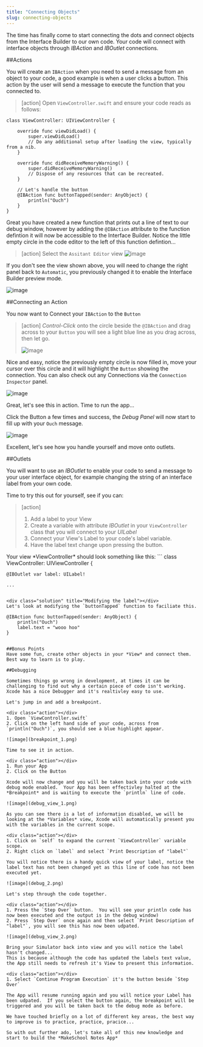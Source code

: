 ```yaml
---
title: "Connecting Objects"
slug: connecting-objects
---     
```


The time has finally come to start connecting the dots and connect objects from the Interface Builder to our own code. 
Your code will connect with interface objects through *IBAction* and *IBOutlet* connections.

##Actions

You will create an `IBAction` when you need to send a message from an object to your code, a good example is when a user clicks a button.  This action by the user
will send a message to execute the function that you connected to. 

> [action]
> Open `ViewController.swift` and ensure your code reads as follows:
> 
>
    class ViewController: UIViewController {
>
        override func viewDidLoad() {
            super.viewDidLoad()
            // Do any additional setup after loading the view, typically from a nib.
        }
>    
        override func didReceiveMemoryWarning() {
            super.didReceiveMemoryWarning()
            // Dispose of any resources that can be recreated.
        }
>    
        // Let's handle the button
        @IBAction func buttonTapped(sender: AnyObject) {
            println("Ouch")
        }
    }

Great you have created a new function that prints out a line of text to our debug window, however by adding the `@IBAction` attribute to the function defintion it will now be accessible 
to the Interface Builder.  Notice the little empty circle in the code editor to the left of this function defintion...

> [action]
> Select the `Assitant Editor` view
> ![image](ibaction_connection_1.png)

If you don't see the view shown above, you will need to change the right panel back to `Automatic`, you previously changed it to enable the Interface Builder preview mode.

![image](automatic_view.png)

##Connecting an Action

You now want to Connect your `IBAction` to the `Button`
 
> [action]
> *Control-Click* onto the circle beside the `@IBAction` and drag across to your `Button` you will see a light blue line as you 
drag across, then let go.
>
> ![image](ibaction_connection_2.png)

Nice and easy, notice the previously empty circle is now filled in, move your cursor over this circle and it will highlight the `Button` showing the connection.
You can also check out any Connections via the `Connection Inspector` panel.

![image](connection_inspector_1.png)

Great, let's see this in action.  Time to run the app...

Click the Button a few times and success, the *Debug Panel* will now start to fill up with your `Ouch` message.

![image](debug_1.png)

Excellent, let's see how you handle yourself and move onto outlets.

##Outlets

You will want to use an *IBOutlet* to enable your code to send a message to your user interface object, for example changing the string of an interface label from your own code.

Time to try this out for yourself, see if you can:

> [action]
> 1. Add a label to your View 
> 2. Create a variable with attribute *IBOutlet* in your `ViewController` class that you will connect to your *UILabel*
> 3. Connect your View's Label to your code's label variable.
> 4. Have the label text change upon pressing the button.

<div class="solution" title="Adding an IBOutlet"></div>
Your view *ViewController* should look something like this:
```
class ViewController: UIViewController {
    
    @IBOutlet var label: UILabel!

    ...
```

<div class="solution" title="Modifying the label"></div>
Let's look at modifying the `buttonTapped` function to faciliate this.

```
    @IBAction func buttonTapped(sender: AnyObject) {
        println("Ouch")
        label.text = "wooo hoo"
    }
```

##Bonus Points
Have some fun, create other objects in your *View* and connect them. Best way to learn is to play.

##Debugging

Sometimes things go wrong in development, at times it can be challenging to find out why a certain piece of code isn't working.  Xcode has a nice Debugger and it's realtivley easy to use.

Let's jump in and add a breakpoint.

<div class="action"></div>
1. Open `ViewController.swift`
2. Click on the left hand side of your code, across from `println("Ouch")`, you should see a blue highlight appear.

![image](breakpoint_1.png)

Time to see it in action. 

<div class="action"></div>
1. Run your App
2. Click on the Button

Xcode will now change and you will be taken back into your code with debug mode enabled.  Your App has been effectivley halted at the *Breakpoint* and is waiting to execute the `println` line of code.

![image](debug_view_1.png)

As you can see there is a lot of information disabled, we will be looking at the *Variables* view, Xcode will automatically present you with the variables in the current scope.

<div class="action"></div>
1. Click on `self` to expand the current `ViewController` variable scope.
2. Right click on `label` and select `Print Description of "label"`

You will notice there is a handy quick view of your label, notice the label text has not been changed yet as this line of code has not been executed yet.

![image](debug_2.png)

Let's step through the code together.

<div class="action"></div>
1. Press the `Step Over` button.  You will see your println code has now been executed and the output is in the debug window)
2. Press `Step Over` once again and then select `Print Description of "label"`, you will see this has now been udpated.

![image](debug_view_2.png)

Bring your Simulator back into view and you will notice the label hasn't changed...
This is because although the code has updated the labels text value, the App still needs to refresh it's View to present this information.

<div class="action"></div>
1. Select `Continue Program Execution` it's the button beside `Step Over`

The App will resume running again and you will notice your Label has been udpated.  If you select the button again, the breakpoint will be triggered and you will be taken back to the debug mode as before.

We have touched briefly on a lot of different key areas, the best way to improve is to practice, practice, pracice...

So with out further ado, let's take all of this new knowledge and start to build the *MakeSchool Notes App*